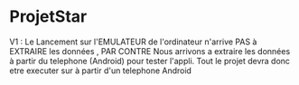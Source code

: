 # ProjetStar

V1 : Le Lancement sur l'EMULATEUR de l'ordinateur n'arrive PAS à EXTRAIRE les données , PAR CONTRE Nous arrivons a extraire les données à partir du telephone (Android) pour tester l'appli.
Tout le projet devra donc etre executer sur à partir d'un telephone Android
